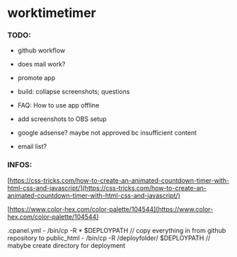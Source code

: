 # worktimetimer


### TODO:
* github workflow
* does mail work?
* promote app



* build: collapse screenshots; questions
* FAQ: How to use app offline
* add screenshots to OBS setup
* google adsense? maybe not approved bc insufficient content
* email list?


### INFOS:
[https://css-tricks.com/how-to-create-an-animated-countdown-timer-with-html-css-and-javascript/](https://css-tricks.com/how-to-create-an-animated-countdown-timer-with-html-css-and-javascript/)

[https://www.color-hex.com/color-palette/104544](https://www.color-hex.com/color-palette/104544)

.cpanel.yml
    - /bin/cp -R * $DEPLOYPATH  // copy everything in from github repository to public_html
    - /bin/cp -R /deployfolder/ $DEPLOYPATH  // mabybe create directory for deployment
